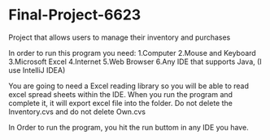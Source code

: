 # Final-Project-6623
Project that allows users to manage their inventory and purchases

In order to run this program you need:
1.Computer
2.Mouse and Keyboard
3.Microsoft Excel
4.Internet
5.Web Browser
6.Any IDE that supports Java, (I use IntelliJ IDEA)

You are going to need a Excel reading library so you will be able to read excel spread sheets within the IDE.
When you run the program and complete it, it will export excel  file into the folder. Do not delete the Inventory.cvs and do not delete Own.cvs

In Order to run the program, you hit the run buttom in any IDE you have. 
